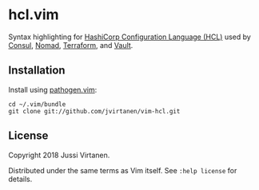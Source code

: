 # hcl.vim

Syntax highlighting for [HashiCorp Configuration Language (HCL)][HCL] used by
[Consul][], [Nomad][], [Terraform][], and [Vault][].

  [HCL]: https://github.com/hashicorp/hcl
  [Consul]: https://www.consul.io/
  [Nomad]: https://www.nomadproject.io/
  [Terraform]: https://www.terraform.io/
  [Vault]: https://www.vaultproject.io/

## Installation

Install using [pathogen.vim][]:
```
cd ~/.vim/bundle
git clone git://github.com/jvirtanen/vim-hcl.git
```

  [pathogen.vim]: https://github.com/tpope/vim-pathogen

## License

Copyright 2018 Jussi Virtanen.

Distributed under the same terms as Vim itself. See `:help license` for
details.
